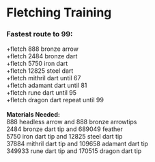# Fletching Training

### Fastest route to 99:

\+fletch 888 bronze arrow\
\+fletch 2484 bronze dart\
\+fletch 5750 iron dart\
\+fletch 12825 steel dart\
\+fletch mithril dart until 67\
\+fletch adamant dart until 81\
\+fletch rune dart until 95\
\+fletch dragon dart repeat until 99\
\
**Materials Needed:**\
888 headless arrow and 888 bronze arrowtips\
2484 bronze dart tip and 689049 feather\
5750 iron dart tip and 12825 steel dart tip\
37884 mithril dart tip and 109658 adamant dart tip\
349933 rune dart tip and 170515 dragon dart tip
